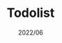 ---
title: "Todolist"
slug: "todolist"
description: "Simple todo list in React."
image: "todolist.webp"
link: "https://todo.koeni.dev"
tags: ["Web", "React"]
date: "2022/06"
category: "tools"
live: true
---